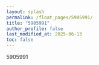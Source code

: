 ```yaml
---
layout: splash
permalink: /float_pages/5905991/
title: "5905991"
author_profile: false
last_modified_at: 2025-06-13
toc: false
---
```

 
5905991
